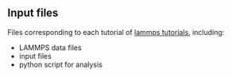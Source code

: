 ## Input files

Files corresponding to each tutorial of [lammps tutorials](https://lammpstutorials.github.io/), including:

- LAMMPS data files
- input files
- python script for analysis

